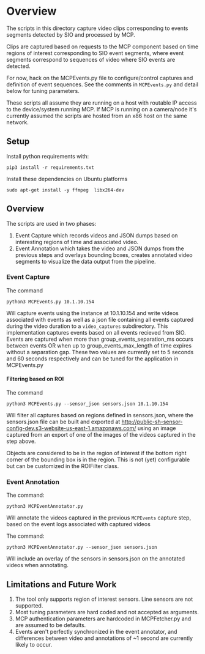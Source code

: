 # Overview

The scripts in this directory capture video clips corresponding to events segments detected by SIO and processed by MCP.

Clips are captured based on requests to the MCP component based on time regions of interest
corresponding to SIO event segments, where event segments correspond to sequences of video where SIO events are detected.

For now, hack on the MCPEvents.py file to configure/control captures and definition of event sequences. See the comments in `MCPEvents.py` and detail below for tuning parameters.

These scripts all assume they are running on a host with routable IP access to the device/system running MCP.
If MCP is running on a camera/node it's currently assumed the scripts are hosted from an x86 host on the same network.

## Setup

Install python requirements with:
```
pip3 install -r requirements.txt
```

Install these dependencies on Ubuntu platforms
```
sudo apt-get install -y ffmpeg  libx264-dev
```

## Overview

The scripts are used in two phases:
1) Event Capture which records videos and JSON dumps based on interesting regions of
time and associated video.
2) Event Annotation which takes the video and JSON dumps from the previous steps and
overlays bounding boxes, creates annotated video segments to visualize the data
output from the pipeline.

### Event Capture

The command

```
python3 MCPEvents.py 10.1.10.154
```

Will capture events using the instance at 10.1.10.154 and write videos associated with events as
well as a json file containing all events captured during the video duration to a
`video_captures` subdirectory.  This implementation captures events based on
all events recieved from SIO.  Events are captured when more than group_events_separation_ms occurs
between events OR when up to group_events_max_length of time expires without a separation gap.
These two values are currently set to 5 seconds and 60 seconds respectively and can be tuned for the application in
MCPEvents.py

#### Filtering based on ROI

The command
```
python3 MCPEvents.py --sensor_json sensors.json 10.1.10.154
```
Will filter all captures based on regions defined in sensors.json, where the
sensors.json file can be built and exported at http://public-sh-sensor-config-dev.s3-website-us-east-1.amazonaws.com/
using an image captured from an export of one of the images of the videos captured in the step above.

Objects are considered to be in the region of interest if the bottom right corner
of the bounding box is in the region.  This is not (yet) configurable but can be customized
in the ROIFilter class.

### Event Annotation

The command:
```
python3 MCPEventAnnotator.py
```

Will annotate the videos captured in the previous `MCPEvents` capture step, based on the event logs associated with captured videos

The command:
```
python3 MCPEventAnnotator.py --sensor_json sensors.json
```

Will include an overlay of the sensors in sensors.json on the annotated videos when
annotating.

## Limitations and Future Work

1) The tool only supports region of interest sensors.  Line sensors are not supported.
2) Most tuning parameters are hard coded and not accepted as arguments.
3) MCP authentication parameters are hardcoded in MCPFetcher.py and are assumed to be defaults.
4) Events aren't perfectly synchronized in the event annotator, and differences between
video and annotations of ~1 second are currently likely to occur.
